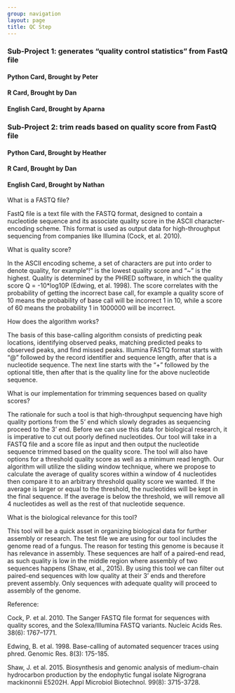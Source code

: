 ```yaml
---
group: navigation
layout: page
title: QC Step
---
```



### Sub-Project 1: generates “quality control statistics” from FastQ file

#### Python Card, Brought by Peter


#### R Card, Brought by Dan


#### English Card, Brought by Aparna




### Sub-Project 2: trim reads based on quality score from FastQ file


#### Python Card, Brought by Heather


#### R Card, Brought by Dan


#### English Card, Brought by Nathan

What is a FASTQ file? 

FastQ file is a text file with the FASTQ format, designed to contain a nucleotide sequence and its associate quality score in the ASCII character-encoding scheme. This format is used as output data for high-throughput sequencing from companies like Illumina (Cock, et al. 2010). 


What is quality score?

In the ASCII encoding scheme, a set of characters are put into order to denote quality, for example“!” is the lowest quality score and “~” is the highest. Quality is determined by the PHRED software, in which the quality score Q = -10*log10P (Edwing, et al. 1998). The score correlates with the probability of getting the incorrect base call, for example a quality score of 10 means the probability of base call will be incorrect 1 in 10, while a score of 60 means the probability 1 in 1000000 will be incorrect.


How does the algorithm works?

The basis of this base-calling algorithm consists of predicting peak locations, identifying observed peaks, matching predicted peaks to observed peaks, and find missed peaks. Illumina FASTQ format starts with “@” followed by the record identifier and sequence length, after that is a nucleotide sequence. The next line starts with the “+” followed by the optional title, then after that is the quality line for the above nucleotide sequence. 


What is our implementation for trimming sequences based on quality scores?

The rationale for such a tool is that high-throughput sequencing have high quality portions from the 5’ end which slowly degrades as sequencing proceed to the 3’ end. Before we can use this data for biological research, it is imperative to cut out poorly defined nucleotides. Our tool will take in a FASTQ file and a score file as input and then output the nucleotide sequence trimmed based on the quality score. The tool will also have options for a threshold quality score as well as a minimum read length. Our algorithm will utilize the sliding window technique, where we propose to calculate the average of quality scores within a window of 4 nucleotides then compare it to an arbitrary threshold quality score we wanted. If the average is larger or equal to the threshold, the nucleotides will be kept in the final sequence. If the average is below the threshold, we will remove all 4 nucleotides as well as the rest of that nucleotide sequence.


What is the biological relevance for this tool?

This tool will be a quick asset in organizing biological data for further assembly or research. The test file we are using for our tool includes the genome read of a fungus. The reason for testing this genome is because it has relevance in assembly. These sequences are half of a paired-end read, as such quality is low in the middle region where assembly of two sequences happens (Shaw, et al., 2015). By using this tool we can filter out paired-end sequences with low quality at their 3’ ends and therefore prevent assembly. Only sequences with adequate quality will proceed to assembly of the genome.  


Reference:

Cock, P. et al. 2010. The Sanger FASTQ file format for sequences with quality scores, and the Solexa/Illumina FASTQ variants. Nucleic Acids Res. 38(6): 1767–1771.

Edwing, B. et al. 1998. Base-calling of automated sequencer traces using phred. Genomic Res. 8(3): 175-185.

Shaw, J. et al. 2015. Biosynthesis and genomic analysis of medium-chain hydrocarbon production by the endophytic fungal isolate Nigrograna mackinonnii E5202H. Appl Microbiol Biotechnol. 99(8): 3715-3728. 


